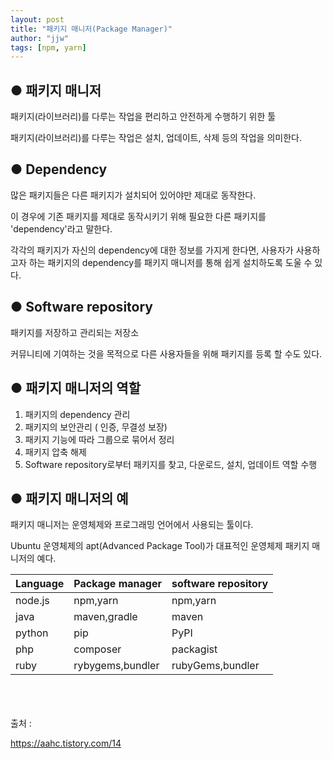 ```yaml
---
layout: post
title: "패키지 매니저(Package Manager)"
author: "jjw"
tags: [npm, yarn]
---
```


## ● 패키지 매니저

패키지(라이브러리)를 다루는 작업을 편리하고 안전하게 수행하기 위한 툴

패키지(라이브러리)를 다루는 작업은 설치, 업데이트, 삭제 등의 작업을 의미한다.

## ● Dependency

많은 패키지들은 다른 패키지가 설치되어 있어야만 제대로 동작한다.

이 경우에 기존 패키지를 제대로 동작시키기 위해 필요한 다른 패키지를 'dependency'라고 말한다.

각각의 패키지가 자신의 dependency에 대한 정보를 가지게 한다면, 사용자가 사용하고자 하는 패키지의 dependency를 패키지 매니저를 통해 쉽게 설치하도록 도울 수 있다.

## ● Software repository

패키지를 저장하고 관리되는 저장소

커뮤니티에 기여하는 것을 목적으로 다른 사용자들을 위해 패키지를 등록 할 수도 있다.

## ● 패키지 매니저의 역할

1. 패키지의 dependency 관리
2. 패키지의 보안관리 ( 인증, 무결성 보장)
3. 패키지 기능에 따라 그룹으로 묶어서 정리
4. 패키지 압축 해제
5. Software repository로부터 패키지를 찾고, 다운로드, 설치, 업데이트 역할 수행

## ● 패키지 매니저의 예

패키지 매니저는 운영체제와 프로그래밍 언어에서 사용되는 툴이다.

Ubuntu 운영체제의 apt(Advanced Package Tool)가 대표적인 운영체제 패키지 매니저의 예다.

| Language | Package manager  | software repository |
| -------- | ---------------- | ------------------- |
| node.js  | npm,yarn         | npm,yarn            |
| java     | maven,gradle     | maven               |
| python   | pip              | PyPI                |
| php      | composer         | packagist           |
| ruby     | rybygems,bundler | rubyGems,bundler    |

<br/>
<br/>
<br/>
출처 :

https://aahc.tistory.com/14
